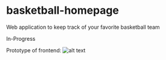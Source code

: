 # basketball-homepage
Web application to keep track of your favorite basketball team

In-Progress

Prototype of frontend:
![alt text](https://i.imgur.com/LXQBzC1.png)


